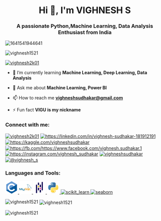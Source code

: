 <h1 align="center">Hi 👋, I'm VIGHNESH S</h1>
<h3 align="center">A passionate Python,Machine Learning, Data Analysis Enthusiast from India</h3>

![1641541944641](https://user-images.githubusercontent.com/90493668/148994298-327b4722-ab62-439c-bb86-995bb52f47f5.jpg)

<p align="left"> <img src="https://komarev.com/ghpvc/?username=vighnesh1521&label=Profile%20views&color=0e75b6&style=flat" alt="vighnesh1521" /> </p>

<p align="left"> <a href="https://twitter.com/vighnesh2k01" target="blank"><img src="https://img.shields.io/twitter/follow/vighnesh2k01?logo=twitter&style=for-the-badge" alt="vighnesh2k01" /></a> </p>

- 🌱 I’m currently learning **Machine Learning, Deep Learning, Data Analysis**

- 💬 Ask me about **Machine Learning, Power BI**

- 📫 How to reach me **vighneshsudhakar@gmail.com**

- ⚡ Fun fact **VIGU is my nickname**

<h3 align="left">Connect with me:</h3>
<p align="left">
<a href="https://twitter.com/vighnesh2k01" target="blank"><img align="center" src="https://raw.githubusercontent.com/rahuldkjain/github-profile-readme-generator/master/src/images/icons/Social/twitter.svg" alt="vighnesh2k01" height="30" width="40" /></a>
<a href="https://linkedin.com/in/https://linkedin.com/in/vighnesh-sudhakar-181912191" target="blank"><img align="center" src="https://raw.githubusercontent.com/rahuldkjain/github-profile-readme-generator/master/src/images/icons/Social/linked-in-alt.svg" alt="https://linkedin.com/in/vighnesh-sudhakar-181912191" height="30" width="40" /></a>
<a href="https://kaggle.com/https://kaggle.com/vighneshsudhakar" target="blank"><img align="center" src="https://raw.githubusercontent.com/rahuldkjain/github-profile-readme-generator/master/src/images/icons/Social/kaggle.svg" alt="https://kaggle.com/vighneshsudhakar" height="30" width="40" /></a>
<a href="https://fb.com/https://fb.com/https://www.facebook.com/vighnesh.sudhakar.1" target="blank"><img align="center" src="https://raw.githubusercontent.com/rahuldkjain/github-profile-readme-generator/master/src/images/icons/Social/facebook.svg" alt="https://fb.com/https://www.facebook.com/vighnesh.sudhakar.1" height="30" width="40" /></a>
<a href="https://instagram.com/https://instagram.com/vighnesh_sudhakar" target="blank"><img align="center" src="https://raw.githubusercontent.com/rahuldkjain/github-profile-readme-generator/master/src/images/icons/Social/instagram.svg" alt="https://instagram.com/vighnesh_sudhakar" height="30" width="40" /></a>
<a href="https://www.hackerrank.com/vighneshsudhakar" target="blank"><img align="center" src="https://raw.githubusercontent.com/rahuldkjain/github-profile-readme-generator/master/src/images/icons/Social/hackerrank.svg" alt="vighneshsudhakar" height="30" width="40" /></a>
<a href="https://www.hackerearth.com/@vighnesh_s" target="blank"><img align="center" src="https://raw.githubusercontent.com/rahuldkjain/github-profile-readme-generator/master/src/images/icons/Social/hackerearth.svg" alt="@vighnesh_s" height="30" width="40" /></a>
</p>

<h3 align="left">Languages and Tools:</h3>
<p align="left"> <a href="https://www.cprogramming.com/" target="_blank" rel="noreferrer"> <img src="https://raw.githubusercontent.com/devicons/devicon/master/icons/c/c-original.svg" alt="c" width="40" height="40"/> </a> <a href="https://www.w3schools.com/css/" target="_blank" rel="noreferrer">  </a> <a href="https://www.mysql.com/" target="_blank" rel="noreferrer"> <img src="https://raw.githubusercontent.com/devicons/devicon/master/icons/mysql/mysql-original-wordmark.svg" alt="mysql" width="40" height="40"/> </a> <a href="https://pandas.pydata.org/" target="_blank" rel="noreferrer"> <img src="https://raw.githubusercontent.com/devicons/devicon/2ae2a900d2f041da66e950e4d48052658d850630/icons/pandas/pandas-original.svg" alt="pandas" width="40" height="40"/> </a> <a href="https://www.python.org" target="_blank" rel="noreferrer"> <img src="https://raw.githubusercontent.com/devicons/devicon/master/icons/python/python-original.svg" alt="python" width="40" height="40"/> </a> <a href="https://scikit-learn.org/" target="_blank" rel="noreferrer"> <img src="https://upload.wikimedia.org/wikipedia/commons/0/05/Scikit_learn_logo_small.svg" alt="scikit_learn" width="40" height="40"/> </a> <a href="https://seaborn.pydata.org/" target="_blank" rel="noreferrer"> <img src="https://seaborn.pydata.org/_images/logo-mark-lightbg.svg" alt="seaborn" width="40" height="40"/> </a> </p>

<p><img align="left" src="https://github-readme-stats.vercel.app/api/top-langs?username=vighnesh1521&show_icons=true&locale=en&layout=compact" alt="vighnesh1521" /></p>

<p>&nbsp;<img align="center" src="https://github-readme-stats.vercel.app/api?username=vighnesh1521&show_icons=true&locale=en" alt="vighnesh1521" /></p>

<p><img align="center" src="https://github-readme-streak-stats.herokuapp.com/?user=vighnesh1521&" alt="vighnesh1521" /></p>
